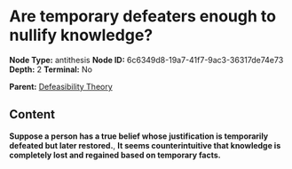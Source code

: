 # Are temporary defeaters enough to nullify knowledge?

**Node Type:** antithesis
**Node ID:** 6c6349d8-19a7-41f7-9ac3-36317de74e73
**Depth:** 2
**Terminal:** No

**Parent:** [Defeasibility Theory](defeasibility-theory.md)

## Content

**Suppose a person has a true belief whose justification is temporarily defeated but later restored.**, **It seems counterintuitive that knowledge is completely lost and regained based on temporary facts.**
